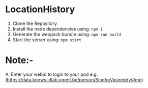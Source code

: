 # LocationHistory
1. Clone the Repository.
2. Install the node dependencies using:
                ```npm i```
4. Generate the webpack bundle using: 
            ```npm run build```
6. Start the server using: 
            ```npm start```
# Note:- 
A. Enter your webid to login to your pod e.g. (https://data.knows.idlab.ugent.be/person/SindhuVasireddy/#me) 
